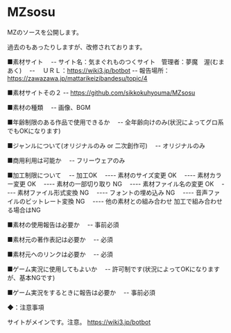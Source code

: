 # MZsosu
MZのソースを公開します。

過去のもあったりしますが、改修されております。

■素材サイト
　-- サイト名：気まぐれものつくサイト　管理者：夢魔　渥(むま　あく)
　-- 　ＵＲＬ：https://wiki3.jp/botbot
   --    報告場所：https://zawazawa.jp/mattarikeizibandesu/topic/4

■素材サイトその２
   -- https://github.com/sikkokuhyouma/MZsosu

■素材の種類
　-- 画像、BGM

■年齢制限のある作品で使用できるか
　-- 全年齢向けのみ(状況によってグロ系でもOKになります)

■ジャンルについて(オリジナルのみ or 二次創作可)
　-- オリジナルのみ

■商用利用は可能か
　-- フリーウェアのみ

■加工制限について
　-- 加工OK
　----  素材のサイズ変更 OK
　----  素材カラー変更 OK
　----  素材の一部切り取り NG
　----  素材ファイル名の変更 OK
　----  素材ファイル形式変換 NG
　----  フォントの埋め込み NG
　----  音声ファイルのビットレート変換 NG
　----  他の素材との組み合わせ 加工で組み合わせる場合はNG

■素材の使用報告は必要か
　-- 事前必須

■素材元の著作表記は必要か
　-- 必須

■素材元へのリンクは必要か
　-- 必須

■ゲーム実況に使用してもよいか
　-- 許可制です(状況によってOKになりますが、基本NGです)

■ゲーム実況をするときに報告は必要か
　-- 事前必須
 
 ◆：注意事項

サイトがメインです。注意。
https://wiki3.jp/botbot
